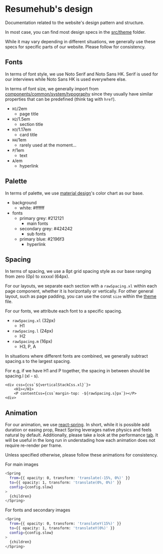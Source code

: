 # Resumehub's design

Documentation related to the website's design pattern and structure.

In most case, you can find most design specs in the [src/theme](https://github.com/karmingc/resumehub/tree/main/packages/website/src/theme) folder.

While it may vary depending in different situations, we generally use these specs for specific parts of our website. Please follow for consistency.

## Fonts

In terms of font style, we use Noto Serif and Noto Sans HK. Serif is used for our interviews while Noto Sans HK is used everywhere else.

In terms of font size, we generally import from [components/common/system/typography](https://github.com/karmingc/resumehub/blob/main/packages/website/src/components/common/system/typography.tsx) since they usually have similar properties that can be predefined (think <A> tag with `href`).

- `H1`/2em
  - page title
- `H2`/1.5em
  - section title
- `H3`/1.17em
  - card title
- `H4`/1em
  - rarely used at the moment...
- `P`/1em
  - text
- `A`/em
  - hyperlink

## Palette

In terms of palette, we use [material design](https://material.io/resources/color/#!/)'s color chart as our base.

- background
  - white: #ffffff
- fonts
  - primary grey: #212121
    - main fonts
  - secondary grey: #424242
    - sub fonts
  - primary blue: #2196f3
    - hyperlink

## Spacing

In terms of spacing, we use a 8pt grid spacing style as our base ranging from zero (0p) to xxxxxl (64px).

For our layouts, we separate each section with a `rawSpacing.xl` within each page component, whether it is horizontally or vertically. For other general layout, such as page padding, you can use the const `size` within the [theme](https://github.com/karmingc/resumehub/blob/main/packages/website/src/theme/index.tsx) file.

For our fonts, we attribute each font to a specific spacing.

- `rawSpacing.xl` (32px)
  - H1
- `rawSpacing.l` (24px)
  - H2
- `rawSpacing.m` (16px)
  - H3, P, A

In situations where different fonts are combined, we generally subtract spacing.s to the largest spacing.

For e.g, if we have H1 and P together, the spacing in between should be spacing.l (xl - s).

```
<div css={css`${verticalStackCss.xl}`}>
    <H1></H1>
    <P contentCss={css`margin-top: -${rawSpacing.s}px`}></P>
<div>
```

## Animation

For our animation, we use [react-spring](https://www.react-spring.io/). In short, while it is possible add duration or easing prop, React Spring leverages native physics and feels natural by default. Additionally, please take a look at the performance [tab](https://www.react-spring.io/docs/props/performance). It will be useful in the long run in understading how each animation does not require re-render per frame.

Unless specified otherwise, please follow these animations for consistency.

For main images

```bash
<Spring
  from={{ opacity: 0, transform: 'translate(-15%, 0%)' }}
  to={{ opacity: 1, transform: 'translate(0%, 0%)' }}
  config={config.slow}
>
  {children}
</Spring>
```

For fonts and secondary images

```bash
<Spring
  from={{ opacity: 0, transform: 'translateY(15%)' }}
  to={{ opacity: 1, transform: 'translateY(0%)' }}
  config={config.slow}
>
  {children}
</Spring>
```
